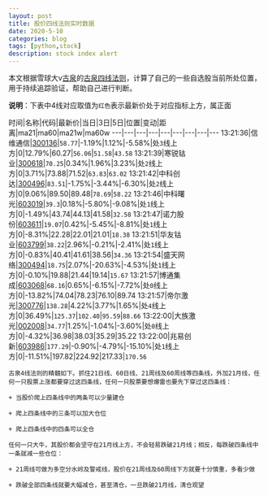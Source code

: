 ```yaml
---
layout: post
title: 股价四线法则实时数据
date: 2020-5-10
categories: blog
tags: [python,stock]
description: stock index alert
---
```



本文根据雪球大v[古泉](https://xueqiu.com/u/7148646888)的[古泉四线法则](https://xueqiu.com/7148646888/130498192)，计算了自己的一些自选股当前所处位置，用于持续追踪验证，帮助自己进行判断。

**说明**：下表中4线对应取值为`红色`表示最新价处于对应指标上方，属正面

时间|名称|代码|最新价|当日|3日|5日|位置|变动|距离|ma21|ma60|ma21w|ma60w
---|---|---|---|---|---|---|---|---
13:21:36|信维通信|[300136](https://xueqiu.com/S/SZ300136)|`58.77`|-1.19%|1.12%|-5.58%|处`3`线上方|0|12.79%|60.27|`56.06`|`51.58`|`43.58`
13:21:39|寒锐钴业|[300618](https://xueqiu.com/S/SZ300618)|`70.25`|0.34%|1.96%|3.23%|处`2`线上方|0|3.71%|73.88|71.52|`63.83`|`63.02`
13:21:42|中科创达|[300496](https://xueqiu.com/S/SZ300496)|`83.51`|-1.75%|-3.44%|-6.30%|处`2`线上方|0|9.06%|89.50|89.48|`78.69`|`58.22`
13:21:46|中科曙光|[603019](https://xueqiu.com/S/SH603019)|`39.3`|0.18%|-5.80%|-9.08%|处`1`线上方|0|-1.49%|43.74|44.13|41.58|`32.58`
13:21:47|诺力股份|[603611](https://xueqiu.com/S/SH603611)|`19.07`|0.42%|-5.45%|-8.81%|处`1`线上方|0|-8.31%|22.28|22.01|21.01|`18.38`
13:21:51|华友钴业|[603799](https://xueqiu.com/S/SH603799)|`38.22`|2.96%|-0.21%|-2.41%|处`1`线上方|0|-0.83%|40.41|41.61|38.56|`34.36`
13:21:54|盛天网络|[300494](https://xueqiu.com/S/SZ300494)|`18.75`|2.07%|-20.63%|-4.53%|处`1`线上方|0|-0.10%|19.88|21.44|19.14|`15.67`
13:21:57|博通集成|[603068](https://xueqiu.com/S/SH603068)|`68.16`|0.65%|-6.15%|-7.72%|处`0`线上方|0|-13.82%|74.04|78.23|76.10|89.74
13:21:57|帝尔激光|[300776](https://xueqiu.com/S/SZ300776)|`138.28`|4.22%|3.77%|1.65%|处`4`线上方|0|36.49%|`125.37`|`102.40`|`95.59`|`88.66`
13:22:00|大族激光|[002008](https://xueqiu.com/S/SZ002008)|`34.77`|1.25%|-1.04%|-3.60%|处`0`线上方|0|-4.32%|36.98|38.03|35.29|35.22
13:22:00|兆易创新|[603986](https://xueqiu.com/S/SH603986)|`177.29`|-0.90%|-4.79%|-15.10%|处`1`线上方|0|-11.51%|197.82|224.92|217.33|`170.56`

```
古泉4线法则的精髓如下。抓住21日线、60日线、21周线及60周线等四条线，外加21月线，任何一只股票上涨都要穿过这四条线，任何一只股票要想爆雷也要先下穿过这四条线：

+ 当股价爬上四条线中的两条可以少量建仓

+ 爬上四条线中的三条可以加大仓位

+ 爬上四条线中的四条可以全仓

任何一只大牛，其股价都会坚守在21月线上方，不会轻易跌破21月线；相反，每跌破四条线中一条就减一些仓位：

+ 21周线可做为多空分水岭及警戒线，股价在21周线及60周线下方就要十分慎重，多看少做

+ 跌破全部四条线就要大幅减仓，甚至清仓，一旦跌破21月线，清仓观望
```